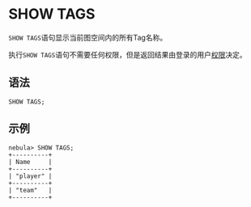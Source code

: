 # SHOW TAGS

`SHOW TAGS`语句显示当前图空间内的所有Tag名称。

执行`SHOW TAGS`语句不需要任何权限，但是返回结果由登录的用户[权限](../../7.data-security/1.authentication/3.role-list.md)决定。

## 语法

```ngql
SHOW TAGS;
```

## 示例

```ngql
nebula> SHOW TAGS;
+----------+
| Name     |
+----------+
| "player" |
+----------+
| "team"   |
+----------+
```